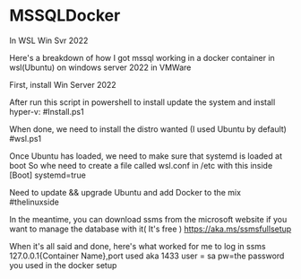 # MSSQLDocker
In WSL Win Svr 2022

Here's a breakdown of how I got mssql working in a docker container in wsl(Ubuntu) on windows server 2022 in VMWare

First, install Win Server 2022

After run this script in powershell to install update the system and install hyper-v:
#Install.ps1

When done, we need to install the distro wanted (I used Ubuntu by default)
#wsl.ps1

Once Ubuntu has loaded, we need to make sure that systemd is loaded at boot
So whe need to create a file called wsl.conf in /etc with this inside
[Boot]
systemd=true

Need to update && upgrade Ubuntu and add Docker to the mix
#thelinuxside

In the meantime, you can download ssms from the microsoft website if you want to manage the database with it( It's free )
https://aka.ms/ssmsfullsetup

When it's all said and done, here's what worked for me to log in ssms
127.0.0.1\{Container Name},port used aka 1433
user = sa
pw=the password you used in the docker setup
